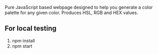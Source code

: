 Pure JavaScript based webpage designed to help you generate a color palette for
any given color. Produces HSL, RGB and HEX values.

## For local testing

1.  npm install
2.  npm start
